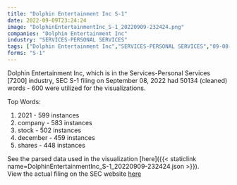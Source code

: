 ```yaml
---
title: "Dolphin Entertainment Inc S-1"
date: 2022-09-09T23:24:24
image: "DolphinEntertainmentInc_S-1_20220909-232424.png"
companies: "Dolphin Entertainment Inc"
industry: "SERVICES-PERSONAL SERVICES"
tags: ["Dolphin Entertainment Inc","SERVICES-PERSONAL SERVICES","09-08-2022","S-1"]
forms: "S-1"
---
```

Dolphin Entertainment Inc, which is in the Services-Personal Services [7200] industry, SEC S-1 filing on September 08, 2022 had 50134 (cleaned) words - 600 were utilized for the visualizations.

Top Words:
1. 2021 - 599 instances
2. company - 583 instances
3. stock - 502 instances
4. december - 459 instances
5. shares - 448 instances


See the parsed data used in the visualization [here]({{< staticlink name=DolphinEntertainmentInc_S-1_20220909-232424.json >}}).  
View the actual filing on the SEC website [here](https://www.sec.gov/Archives/edgar/data/1282224/0001553350-22-000747.txt)